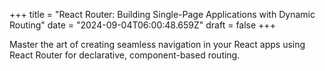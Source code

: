 +++
title = "React Router: Building Single-Page Applications with Dynamic Routing"
date = "2024-09-04T06:00:48.659Z"
draft = false
+++

  Master the art of creating seamless navigation in your React apps using React Router for declarative, component-based routing.
        